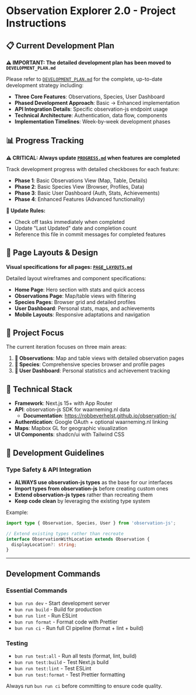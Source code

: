 # Observation Explorer 2.0 - Project Instructions

## 📋 **Current Development Plan**

**⚠️ IMPORTANT: The detailed development plan has been moved to `DEVELOPMENT_PLAN.md`**

Please refer to [`DEVELOPMENT_PLAN.md`](./DEVELOPMENT_PLAN.md) for the complete, up-to-date development strategy including:

- **Three Core Features**: Observations, Species, User Dashboard
- **Phased Development Approach**: Basic → Enhanced implementation
- **API Integration Details**: Specific observation-js endpoint usage
- **Technical Architecture**: Authentication, data flow, components
- **Implementation Timelines**: Week-by-week development phases

## 📊 **Progress Tracking**

**⚠️ CRITICAL: Always update [`PROGRESS.md`](./PROGRESS.md) when features are completed**

Track development progress with detailed checkboxes for each feature:

- **Phase 1**: Basic Observations View (Map, Table, Details)
- **Phase 2**: Basic Species View (Browser, Profiles, Data)
- **Phase 3**: Basic User Dashboard (Auth, Stats, Achievements)
- **Phase 4**: Enhanced Features (Advanced functionality)

**📝 Update Rules:**

- Check off tasks immediately when completed
- Update "Last Updated" date and completion count
- Reference this file in commit messages for completed features

## 🎨 **Page Layouts & Design**

**Visual specifications for all pages: [`PAGE_LAYOUTS.md`](./PAGE_LAYOUTS.md)**

Detailed layout wireframes and component specifications:

- **Home Page**: Hero section with stats and quick access
- **Observations Page**: Map/table views with filtering
- **Species Pages**: Browser grid and detailed profiles
- **User Dashboard**: Personal stats, maps, and achievements
- **Mobile Layouts**: Responsive adaptations and navigation

## 🎯 **Project Focus**

The current iteration focuses on three main areas:

1. **📍 Observations**: Map and table views with detailed observation pages
2. **🦋 Species**: Comprehensive species browser and profile pages
3. **👤 User Dashboard**: Personal statistics and achievement tracking

## 🔧 **Technical Stack**

- **Framework**: Next.js 15+ with App Router
- **API**: observation-js SDK for waarneming.nl data
  - **Documentation**: https://robbeverhelst.github.io/observation-js/
- **Authentication**: Google OAuth + optional waarneming.nl linking
- **Maps**: Mapbox GL for geographic visualization
- **UI Components**: shadcn/ui with Tailwind CSS

## 📝 **Development Guidelines**

### **Type Safety & API Integration**

- **ALWAYS use observation-js types** as the base for our interfaces
- **Import types from observation-js** before creating custom ones
- **Extend observation-js types** rather than recreating them
- **Keep code clean** by leveraging the existing type system

Example:

```typescript
import type { Observation, Species, User } from 'observation-js';

// Extend existing types rather than recreate
interface ObservationWithLocation extends Observation {
  displayLocation?: string;
}
```

---

## Development Commands

### Essential Commands

- `bun run dev` - Start development server
- `bun run build` - Build for production
- `bun run lint` - Run ESLint
- `bun run format` - Format code with Prettier
- `bun run ci` - Run full CI pipeline (format + lint + build)

### Testing

- `bun run test:all` - Run all tests (format, lint, build)
- `bun run test:build` - Test Next.js build
- `bun run test:lint` - Test ESLint
- `bun run test:format` - Test Prettier formatting

Always run `bun run ci` before committing to ensure code quality.
